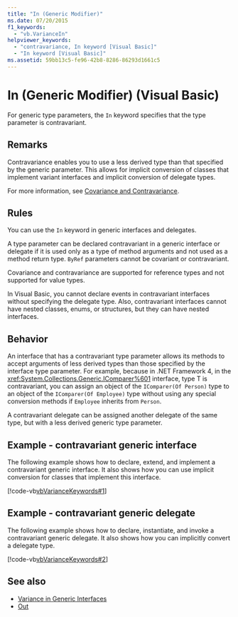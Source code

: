 ```yaml
---
title: "In (Generic Modifier)"
ms.date: 07/20/2015
f1_keywords: 
  - "vb.VarianceIn"
helpviewer_keywords: 
  - "contravariance, In keyword [Visual Basic]"
  - "In keyword [Visual Basic]"
ms.assetid: 59bb13c5-fe96-42b8-8286-86293d1661c5
---
```

# In (Generic Modifier) (Visual Basic)

For generic type parameters, the `In` keyword specifies that the type parameter is contravariant.

## Remarks

Contravariance enables you to use a less derived type than that specified by the generic parameter. This allows for implicit conversion of classes that implement variant interfaces and implicit conversion of delegate types.

For more information, see [Covariance and Contravariance](../../programming-guide/concepts/covariance-contravariance/index.md).

## Rules

You can use the `In` keyword in generic interfaces and delegates.
  
A type parameter can be declared contravariant in a generic interface or delegate if it is used only as a type of method arguments and not used as a method return type. `ByRef` parameters cannot be covariant or contravariant.

Covariance and contravariance are supported for reference types and not supported for value types.

In Visual Basic, you cannot declare events in contravariant interfaces without specifying the delegate type. Also, contravariant interfaces cannot have nested classes, enums, or structures, but they can have nested interfaces.

## Behavior

An interface that has a contravariant type parameter allows its methods to accept arguments of less derived types than those specified by the interface type parameter. For example, because in .NET Framework 4, in the <xref:System.Collections.Generic.IComparer%601> interface, type T is contravariant, you can assign an object of the `IComparer(Of Person)` type to an object of the `IComparer(Of Employee)` type without using any special conversion methods if `Employee` inherits from `Person`.

A contravariant delegate can be assigned another delegate of the same type, but with a less derived generic type parameter.

## Example - contravariant generic interface

The following example shows how to declare, extend, and implement a contravariant generic interface. It also shows how you can use implicit conversion for classes that implement this interface.

[!code-vb[vbVarianceKeywords#1](~/samples/snippets/visualbasic/VS_Snippets_VBCSharp/vbvariancekeywords/vb/module1.vb#1)]

## Example - contravariant generic delegate

The following example shows how to declare, instantiate, and invoke a contravariant generic delegate. It also shows how you can implicitly convert a delegate type.

[!code-vb[vbVarianceKeywords#2](~/samples/snippets/visualbasic/VS_Snippets_VBCSharp/vbvariancekeywords/vb/module1.vb#2)]

## See also

- [Variance in Generic Interfaces](../../programming-guide/concepts/covariance-contravariance/variance-in-generic-interfaces.md)
- [Out](out-generic-modifier.md)

